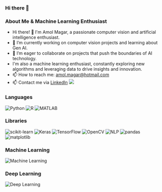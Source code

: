 ### Hi there 👋





### About Me & Machine Learning Enthusiast

- Hi there! 👋 I'm Amol Magar, a passionate computer vision and artificial intelligence enthusiast.
- 🔭 I’m currently working on computer vision projects and learning about Gen AI.
- 🌱 I’m eager to collaborate on projects that push the boundaries of AI technology.
- I'm also a machine learning enthusiast, constantly exploring new algorithms and leveraging data to drive insights and innovation.
- 📫 How to reach me: amol.magar@hotmail.com
- 📫 Contact me via [LinkedIn](https://www.linkedin.com/in/amol-magar/) <img src="https://img.shields.io/badge/-LinkedIn-blue?logo=linkedin&logoColor=white">



### Languages

![Python](https://img.shields.io/badge/-Python-3776AB?logo=Python&logoColor=white)
![R](https://img.shields.io/badge/-R-276DC3?logo=R&logoColor=white)
![MATLAB](https://img.shields.io/badge/-MATLAB-0076A8?logo=MATLAB&logoColor=white)

### Libraries

![scikit-learn](https://img.shields.io/badge/-scikit--learn-F7931E?logo=scikit-learn&logoColor=white)
![Keras](https://img.shields.io/badge/-Keras-D00000?logo=Keras&logoColor=white)
![TensorFlow](https://img.shields.io/badge/-TensorFlow-FF6F00?logo=TensorFlow&logoColor=white)
![OpenCV](https://img.shields.io/badge/-OpenCV-5C3EE8?logo=OpenCV&logoColor=white)
![NLP](https://img.shields.io/badge/-NLP-5B68EE?logo=natural-language-processing&logoColor=white)
![pandas](https://img.shields.io/badge/-pandas-150458?logo=pandas&logoColor=white)
![matplotlib](https://img.shields.io/badge/-matplotlib-11557C?logo=matplotlib&logoColor=white)

### Machine Learning

![Machine Learning](https://img.shields.io/badge/-Machine%20Learning-008080?logo=Python&logoColor=white)

### Deep Learning

![Deep Learning](https://img.shields.io/badge/-Deep%20Learning-800080?logo=TensorFlow&logoColor=white)

